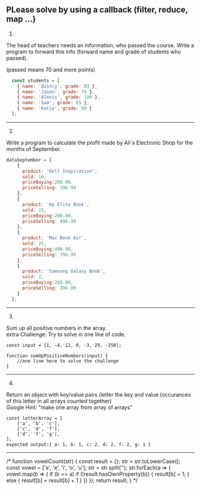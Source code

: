 ## PLease solve by using a callback (filter, reduce, map ...)

1. 
The head of teachers needs an information, who passed the course. Write a program to forward this info (forward name and grade of students who passed). 

(passed means 70 and more points)

```javascript
  const students = [
    { name: 'Quincy', grade: 83 },
    { name: 'Jason', grade: 70 },
    { name: 'Alexis', grade: 100 },
    { name: 'Sam', grade: 65 },
    { name: 'Katie', grade: 90 }
  ];
```
---

2. 

Write a program to calculate the profit made by Ali`s Electronic Shop for the months of September.

```javascript
dataSeptember = [
    {
      product: 'Dell Inspiration',
      sold: 10,
      priceBuying:200.00,
      priceSelling: 396.99
    },
    {
      product: 'Hp Elite Book',
      sold: 15,
      priceBuying:200.00,
      priceSelling: 496.99
    },
    {
      product: 'Mac Book Air',
      sold: 25,
      priceBuying:400.00,
      priceSelling: 796.99
    },
    {
      product: 'Samsung Galaxy Book',
      sold: 2,
      priceBuying:200.00,
      priceSelling: 396.99
    }
  ];
```
---
3.

Sum up all positive numbers in the array.\
extra Challenge: 
Try to solve in one line of code.
```
const input = [1, -4, 12, 0, -3, 29, -150];

function sumUpPositiveNumbers(input) {
    //one line here to solve the challenge
}
```
---
4.

Return an object with key/value pairs (letter the key and value (occurances of this letter in all arrays counted together)\
Google Hint: "make one array from array of arrays"
```
const letterArray = [
    ['a', 'b', 'c'],
    ['c', 'd', 'f'],
    ['d', 'f', 'g'],
];
expected output:{ a: 1, b: 1, c: 2, d: 2, f: 2, g: 1 }
```
---
/*
function vowelCount(str) {
const result = {}; 
str = str.toLowerCase(); 
const vowel = ['a', 'e', 'i', 'o', 'u']; 
str = str.split(''); 
str.forEach(a => {
vowel.map(b => {
if (b == a)
if (!result.hasOwnProperty(b)) {
result[b] = 1;
}
else {
result[b] = result[b] + 1
}
})
});
return result;
}  */